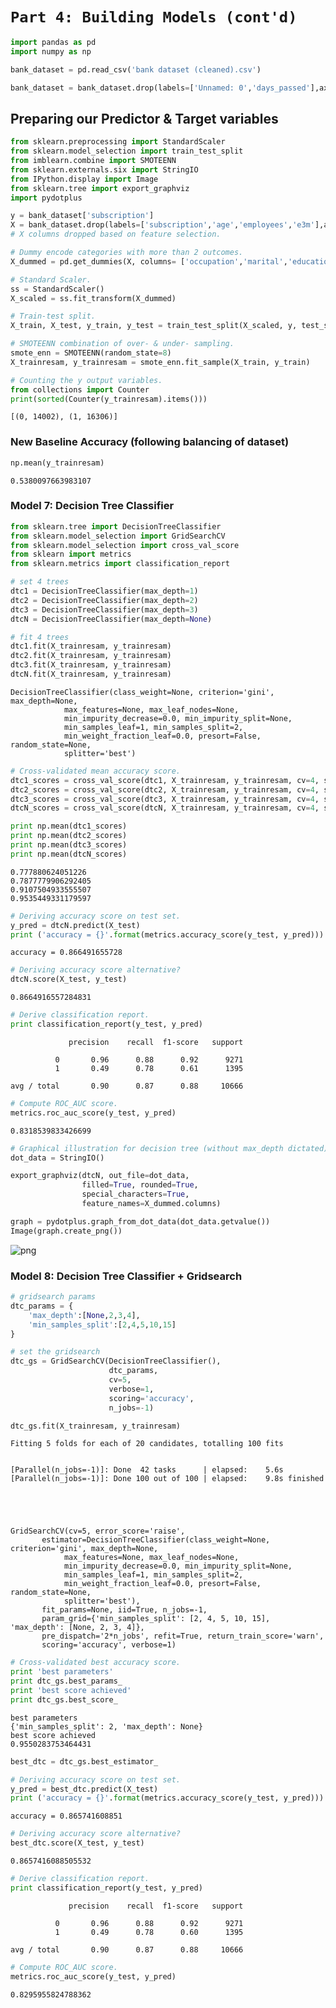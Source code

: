 
# `Part 4: Building Models (cont'd)`


```python
import pandas as pd
import numpy as np
```


```python
bank_dataset = pd.read_csv('bank dataset (cleaned).csv')
```


```python
bank_dataset = bank_dataset.drop(labels=['Unnamed: 0','days_passed'],axis=1)
```

## Preparing our Predictor & Target variables


```python
from sklearn.preprocessing import StandardScaler
from sklearn.model_selection import train_test_split
from imblearn.combine import SMOTEENN
from sklearn.externals.six import StringIO  
from IPython.display import Image  
from sklearn.tree import export_graphviz
import pydotplus
```


```python
y = bank_dataset['subscription']
X = bank_dataset.drop(labels=['subscription','age','employees','e3m'],axis=1)
# X columns dropped based on feature selection.
```


```python
# Dummy encode categories with more than 2 outcomes.
X_dummed = pd.get_dummies(X, columns= ['occupation','marital','education','housing_loan','personal_loan','contact','month','day','prev_outcome'], drop_first=True)
```


```python
# Standard Scaler.
ss = StandardScaler()
X_scaled = ss.fit_transform(X_dummed)
```


```python
# Train-test split.
X_train, X_test, y_train, y_test = train_test_split(X_scaled, y, test_size=0.35, random_state=8)
```


```python
# SMOTEENN combination of over- & under- sampling.
smote_enn = SMOTEENN(random_state=8)
X_trainresam, y_trainresam = smote_enn.fit_sample(X_train, y_train)
```


```python
# Counting the y output variables.
from collections import Counter
print(sorted(Counter(y_trainresam).items()))
```

    [(0, 14002), (1, 16306)]


### New Baseline Accuracy (following balancing of dataset)


```python
np.mean(y_trainresam)
```




    0.5380097663983107



### Model 7: Decision Tree Classifier


```python
from sklearn.tree import DecisionTreeClassifier
from sklearn.model_selection import GridSearchCV
from sklearn.model_selection import cross_val_score
from sklearn import metrics
from sklearn.metrics import classification_report
```


```python
# set 4 trees
dtc1 = DecisionTreeClassifier(max_depth=1)
dtc2 = DecisionTreeClassifier(max_depth=2)
dtc3 = DecisionTreeClassifier(max_depth=3)
dtcN = DecisionTreeClassifier(max_depth=None)
```


```python
# fit 4 trees
dtc1.fit(X_trainresam, y_trainresam)
dtc2.fit(X_trainresam, y_trainresam)
dtc3.fit(X_trainresam, y_trainresam)
dtcN.fit(X_trainresam, y_trainresam)
```




    DecisionTreeClassifier(class_weight=None, criterion='gini', max_depth=None,
                max_features=None, max_leaf_nodes=None,
                min_impurity_decrease=0.0, min_impurity_split=None,
                min_samples_leaf=1, min_samples_split=2,
                min_weight_fraction_leaf=0.0, presort=False, random_state=None,
                splitter='best')




```python
# Cross-validated mean accuracy score.
dtc1_scores = cross_val_score(dtc1, X_trainresam, y_trainresam, cv=4, scoring='accuracy')
dtc2_scores = cross_val_score(dtc2, X_trainresam, y_trainresam, cv=4, scoring='accuracy')
dtc3_scores = cross_val_score(dtc3, X_trainresam, y_trainresam, cv=4, scoring='accuracy')
dtcN_scores = cross_val_score(dtcN, X_trainresam, y_trainresam, cv=4, scoring='accuracy')

print np.mean(dtc1_scores)
print np.mean(dtc2_scores)
print np.mean(dtc3_scores)
print np.mean(dtcN_scores)
```

    0.777880624051226
    0.7877779906292405
    0.9107504933555507
    0.9535449331179597



```python
# Deriving accuracy score on test set.
y_pred = dtcN.predict(X_test)
print ('accuracy = {}'.format(metrics.accuracy_score(y_test, y_pred)))
```

    accuracy = 0.866491655728



```python
# Deriving accuracy score alternative?
dtcN.score(X_test, y_test)
```




    0.8664916557284831




```python
# Derive classification report.
print classification_report(y_test, y_pred)
```

                 precision    recall  f1-score   support
    
              0       0.96      0.88      0.92      9271
              1       0.49      0.78      0.61      1395
    
    avg / total       0.90      0.87      0.88     10666
    



```python
# Compute ROC_AUC score.
metrics.roc_auc_score(y_test, y_pred)
```




    0.8318539833426699




```python
# Graphical illustration for decision tree (without max_depth dictated).
dot_data = StringIO()  

export_graphviz(dtcN, out_file=dot_data,  
                filled=True, rounded=True,
                special_characters=True,
                feature_names=X_dummed.columns)  

graph = pydotplus.graph_from_dot_data(dot_data.getvalue())  
Image(graph.create_png())  
```




![png](output_23_0.png)



### Model 8: Decision Tree Classifier + Gridsearch


```python
# gridsearch params
dtc_params = {
    'max_depth':[None,2,3,4],
    'min_samples_split':[2,4,5,10,15]
}

# set the gridsearch
dtc_gs = GridSearchCV(DecisionTreeClassifier(), 
                      dtc_params, 
                      cv=5, 
                      verbose=1, 
                      scoring='accuracy', 
                      n_jobs=-1)
```


```python
dtc_gs.fit(X_trainresam, y_trainresam)
```

    Fitting 5 folds for each of 20 candidates, totalling 100 fits


    [Parallel(n_jobs=-1)]: Done  42 tasks      | elapsed:    5.6s
    [Parallel(n_jobs=-1)]: Done 100 out of 100 | elapsed:    9.8s finished





    GridSearchCV(cv=5, error_score='raise',
           estimator=DecisionTreeClassifier(class_weight=None, criterion='gini', max_depth=None,
                max_features=None, max_leaf_nodes=None,
                min_impurity_decrease=0.0, min_impurity_split=None,
                min_samples_leaf=1, min_samples_split=2,
                min_weight_fraction_leaf=0.0, presort=False, random_state=None,
                splitter='best'),
           fit_params=None, iid=True, n_jobs=-1,
           param_grid={'min_samples_split': [2, 4, 5, 10, 15], 'max_depth': [None, 2, 3, 4]},
           pre_dispatch='2*n_jobs', refit=True, return_train_score='warn',
           scoring='accuracy', verbose=1)




```python
# Cross-validated best accuracy score.
print 'best parameters'
print dtc_gs.best_params_
print 'best score achieved'
print dtc_gs.best_score_
```

    best parameters
    {'min_samples_split': 2, 'max_depth': None}
    best score achieved
    0.9550283753464431



```python
best_dtc = dtc_gs.best_estimator_
```


```python
# Deriving accuracy score on test set.
y_pred = best_dtc.predict(X_test)
print ('accuracy = {}'.format(metrics.accuracy_score(y_test, y_pred)))
```

    accuracy = 0.865741608851



```python
# Deriving accuracy score alternative?
best_dtc.score(X_test, y_test)
```




    0.8657416088505532




```python
# Derive classification report.
print classification_report(y_test, y_pred)
```

                 precision    recall  f1-score   support
    
              0       0.96      0.88      0.92      9271
              1       0.49      0.78      0.60      1395
    
    avg / total       0.90      0.87      0.88     10666
    



```python
# Compute ROC_AUC score.
metrics.roc_auc_score(y_test, y_pred)
```




    0.8295955824788362


